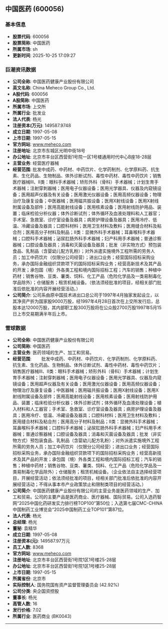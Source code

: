 ## 中国医药 (600056)

### 基本信息

- **股票代码**: 600056
- **股票简称**: 中国医药
- **所属市场**: sh
- **更新时间**: 2025-10-25 17:09:27

### 巨潮资讯数据

- **公司全称**: 中国医药健康产业股份有限公司
- **英文名称**: China Meheco Group Co., Ltd.
- **A股代码**: 600056
- **A股简称**: 中国医药
- **所属市场**: 上交所
- **所属行业**: 批发业
- **法人代表**: 杨光
- **注册资本(万元)**: 149587.9748
- **成立日期**: 1997-05-08
- **上市日期**: 1997-05-15
- **官方网站**: www.meheco.com
- **注册地址**: 北京市东城区光明中街18号
- **办公地址**: 北京市丰台区西营街1号院一区1号楼通用时代中心B座18-28层
- **主营业务**: 经营医疗器械
- **经营范围**: 批发中成药、中药材、中药饮片、化学药制剂、化学原料药、抗生素、生化药品、生物制品、体外诊断试剂、毒性中药材、毒性中药饮片；销售医疗器械III、II类：眼科手术器械；矫形外科（骨科）手术器械；计划生育手术器械；注射穿刺器械；医用电子仪器设备；医用光学器具、仪器及内窥镜设备；医用超声仪器及有关设备；医用激光仪器设备；医用高频仪器设备；物理治疗及康复设备；中医器械；医用磁共振设备；医用X射线设备；医用X射线附属设备及部件；医用高能射线设备；医用核素设备；医用射线防护用品、装置；临床检验分析仪器；体外诊断试剂；体外循环及血液处理料和人工器官；手术室、急救室、诊疗室设备及器具；病房护理设备及器具；医用冷疗、低温、冷藏设备及器具；口腔科材料；医用卫生材料及敷料；医用缝合材料及粘合剂；医用高分子材料及制品；II类：显微外科手术器械；耳鼻喉科手术器械；口腔科手术器械；泌尿肛肠外科手术器械；妇产科用手术器械；普通诊察器械；口腔设备及器具；消毒和灭菌设备及器具；批发（非实物方式）预包装食品、乳制品（含婴幼儿配方乳粉）；对外派遣实施境外工程所需的劳务人员；加工中药饮片（仅限分公司经营）；进出口业务；经营国际招标采购业务，承办国际金融组织贷款项下的国际招标采购业务；经营高新技术及其产品的开发；承包国（境）外各类工程和境内国际招标工程；汽车的销售；种植中药材；销售谷物、豆类、薯类、饲料、化工产品（危险化学品及一类易制毒化学品除外）；仓储服务；租赁机械设备。（依法须经批准的项目，经相关部门批准后依批准的内容开展经营活动。）
- **公司简介**: 公司系由原中国技术进出口总公司于1997年4月独家发起设立，以其净资产折为国家股9000万股，经1997年4月28日首次在上交所发行后，总股本达12000万股，其内部职工股300万股将在公众股2700万股1997年5月15日上市交易期满半年后上市。

### 雪球数据

- **公司全称**: 中国医药健康产业股份有限公司
- **公司简称**: 中国医药
- **主营业务**: 医药领域的生产、加工和贸易。
- **经营范围**: 　　批发中成药、中药材、中药饮片、化学药制剂、化学原料药、抗生素、生化药品、生物制品、体外诊断试剂、毒性中药材、毒性中药饮片；销售医疗器械III、II类：眼科手术器械；矫形外科（骨科）手术器械；计划生育手术器械；注射穿刺器械；医用电子仪器设备；医用光学器具、仪器及内窥镜设备；医用超声仪器及有关设备；医用激光仪器设备；医用高频仪器设备；物理治疗及康复设备；中医器械；医用磁共振设备；医用X射线设备；医用X射线附属设备及部件；医用高能射线设备；医用核素设备；医用射线防护用品、装置；临床检验分析仪器；体外诊断试剂；体外循环及血液处理设备；植入材料和人工器官；手术室、急救室、诊疗室设备及器具；病房护理设备及器具；医用冷疗、低温、冷藏设备及器具；口腔科材料；医用卫生材料及敷料；医用缝合材料及粘合剂；医用高分子材料及制品；II类：显微外科手术器械；耳鼻喉科手术器械；口腔科手术器械；泌尿肛肠外科手术器械；妇产科用手术器械；普通诊察器械；口腔设备及器具；消毒和灭菌设备及器具；批发（非实物方式）预包装食品、乳制品（含婴幼儿配方乳粉）；对外派遣实施境外工程所需的劳务人员；加工中药饮片（仅限分公司经营）；进出口业务；经营国际招标采购业务，承办国际金融组织贷款项下的国际招标采购业务；经营高新技术及其产品的开发；承包国（境）外各类工程和境内国际招标工程；汽车的销售；种植中药材；销售谷物、豆类、薯类、饲料、化工产品（危险化学品及一类易制毒化学品除外）；仓储服务；租赁机械设备。（企业依法自主选择经营项目，开展经营活动；依法须经批准的项目，经相关部门批准后依批准的内容开展经营活动；不得从事本市产业政策禁止和限制类项目的经营活动。）
- **公司简介**: 中国医药健康产业股份有限公司的主营业务是医药领域的生产、加工和贸易。公司的主要产品是医药商业、医疗器械、国际贸易。公司入选药智网“2025中国化药研发实力排行榜TOP100”第50位；入选第七届CMC-CHINA中国制药工业博览会“2025中国制药工业TOP101”第87位。
- **法人代表**: 杨光
- **总经理**: 杨光
- **董秘**: 袁精华
- **成立日期**: 1997-05-08
- **注册资本(元)**: 149587.97万元
- **员工人数**: 8368
- **官方网站**: www.meheco.com
- **注册地址**: 北京市丰台区西营街1号院1区1号楼25-28层
- **办公地址**: 北京市丰台区西营街1号院1区1号楼25-28层
- **上市日期**: 1997-05-15
- **所属省份**: 北京市
- **实际控制人**: 国务院国有资产监督管理委员会 (42.92%)
- **公司分类**: 央企国资控股
- **董事长**: 杨光
- **高管人数**: 16
- **发行价格**: 7.02
- **所属行业**: 医药商业 (BK0043)

---